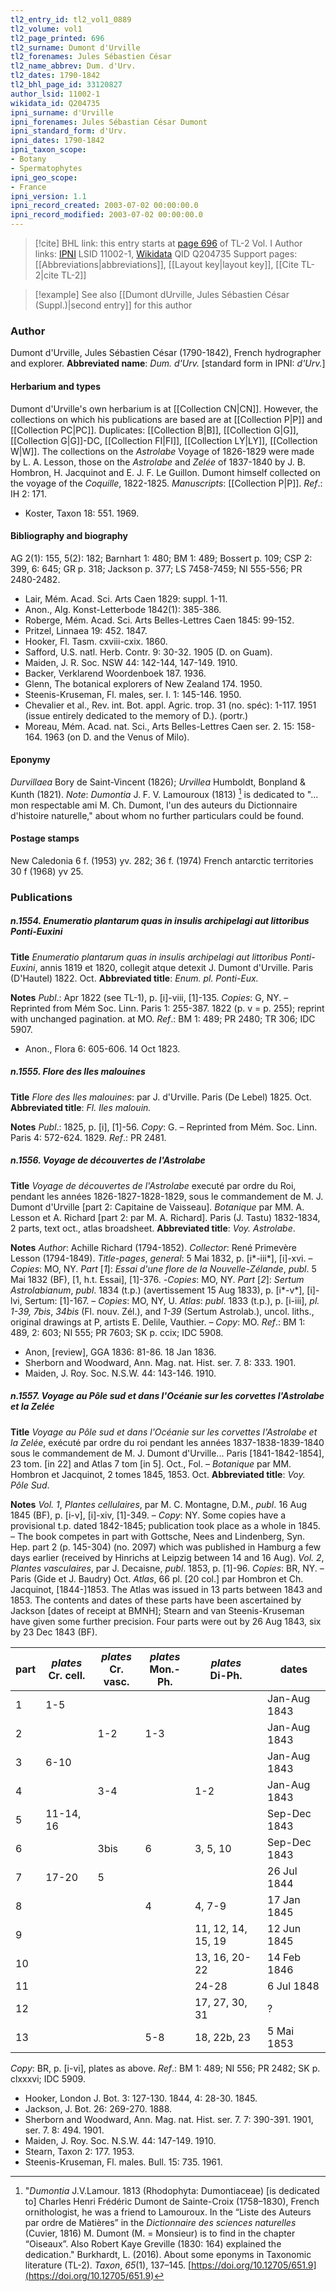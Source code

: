 ```yaml
---
tl2_entry_id: tl2_vol1_0889
tl2_volume: vol1
tl2_page_printed: 696
tl2_surname: Dumont d'Urville
tl2_forenames: Jules Sébastien César
tl2_name_abbrev: Dum. d'Urv.
tl2_dates: 1790-1842
tl2_bhl_page_id: 33120827
author_lsid: 11002-1
wikidata_id: Q204735
ipni_surname: d'Urville
ipni_forenames: Jules Sébastian César Dumont
ipni_standard_form: d'Urv.
ipni_dates: 1790-1842
ipni_taxon_scope: 
- Botany
- Spermatophytes
ipni_geo_scope: 
- France
ipni_version: 1.1
ipni_record_created: 2003-07-02 00:00:00.0
ipni_record_modified: 2003-07-02 00:00:00.0
---
```


> [!cite] BHL link: this entry starts at [page 696](https://www.biodiversitylibrary.org/page/33120827) of TL-2 Vol. I
> Author links: [IPNI](https://www.ipni.org/a/11002-1) LSID 11002-1, [Wikidata](https://www.wikidata.org/wiki/Q204735) QID Q204735
> Support pages: [[Abbreviations|abbreviations]], [[Layout key|layout key]], [[Cite TL-2|cite TL-2]]

> [!example] See also [[Dumont dUrville, Jules Sébastien César (Suppl.)|second entry]] for this author

### Author

Dumont d'Urville, Jules Sébastien César (1790-1842), French hydrographer and explorer. 
**Abbreviated name**: *Dum. d'Urv.* \[standard form in IPNI: *d'Urv.*\]

#### Herbarium and types

Dumont d'Urville's own herbarium is at [[Collection CN|CN]]. However, the collections on which his publications are based are at [[Collection P|P]] and [[Collection PC|PC]]. Duplicates: [[Collection B|B]], [[Collection G|G]], [[Collection G|G]]-DC, [[Collection FI|FI]], [[Collection LY|LY]], [[Collection W|W]]. The collections on the *Astrolabe* Voyage of 1826-1829 were made by L. A. Lesson, those on the *Astrolabe* and *Zelée* of 1837-1840 by J. B. Hombron, H. Jacquinot and E. J. F. Le Guillon. Dumont himself collected on the voyage of the *Coquille*, 1822-1825. *Manuscripts*: [[Collection P|P]].
*Ref*.: IH 2: 171.
- Koster, Taxon 18: 551. 1969.

#### Bibliography and biography

AG 2(1): 155, 5(2): 182; Barnhart 1: 480; BM 1: 489; Bossert p. 109; CSP 2: 399, 6: 645; GR p. 318; Jackson p. 377; LS 7458-7459; NI 555-556; PR 2480-2482.
- Lair, Mém. Acad. Sci. Arts Caen 1829: suppl. 1-11.
- Anon., Alg. Konst-Letterbode 1842(1): 385-386.
- Roberge, Mém. Acad. Sci. Arts Belles-Lettres Caen 1845: 99-152.
- Pritzel, Linnaea 19: 452. 1847.
- Hooker, Fl. Tasm. cxviii-cxix. 1860.
- Safford, U.S. natl. Herb. Contr. 9: 30-32. 1905 (D. on Guam).
- Maiden, J. R. Soc. NSW 44: 142-144, 147-149. 1910.
- Backer, Verklarend Woordenboek 187. 1936.
- Glenn, The botanical explorers of New Zealand 174. 1950.
- Steenis-Kruseman, Fl. males, ser. I. 1: 145-146. 1950.
- Chevalier et al., Rev. int. Bot. appl. Agric. trop. 31 (no. spéc): 1-117. 1951 (issue entirely dedicated to the memory of D.). (portr.)
- Moreau, Mém. Acad. nat. Sci., Arts Belles-Lettres Caen ser. 2. 15: 158-164. 1963 (on D. and the Venus of Milo).

#### Eponymy

*Durvillaea* Bory de Saint-Vincent (1826); *Urvillea* Humboldt, Bonpland & Kunth (1821).
*Note*: *Dumontia* J. F. V. Lamouroux (1813) [^1] is dedicated to "... mon respectable ami M. Ch. Dumont, l'un des auteurs du Dictionnaire d'histoire naturelle," about whom no further particulars could be found.

#### Postage stamps

New Caledonia 6 f. (1953) yv. 282; 36 f. (1974) French antarctic territories 30 f (1968) yv 25.

### Publications

##### n.1554. Enumeratio plantarum quas in insulis archipelagi aut littoribus Ponti-Euxini

**Title**
*Enumeratio plantarum quas in insulis archipelagi aut littoribus Ponti-Euxini*, annis 1819 et 1820, collegit atque detexit J. Dumont d'Urville. Paris (D'Hautel) 1822. Oct.
**Abbreviated title**: *Enum. pl. Ponti-Eux.*

**Notes**
*Publ*.: Apr 1822 (see TL-1), p. \[i\]-viii, \[1\]-135. *Copies*: G, NY. – Reprinted from Mém Soc. Linn. Paris 1: 255-387. 1822 (p. v = p. 255); reprint with unchanged pagination. at MO.
*Ref*.: BM 1: 489; PR 2480; TR 306; IDC 5907.
- Anon., Flora 6: 605-606. 14 Oct 1823.

##### n.1555. Flore des Iles malouines

**Title**
*Flore des Iles malouines*: par J. d'Urville. Paris (De Lebel) 1825. Oct.
**Abbreviated title**: *Fl. Iles malouin.*

**Notes**
*Publ*.: 1825, p. \[i\], \[1\]-56. *Copy*: G. – Reprinted from Mém. Soc. Linn. Paris 4: 572-624. 1829.
*Ref*.: PR 2481.

##### n.1556. Voyage de découvertes de l'Astrolabe

**Title**
*Voyage de découvertes de l'Astrolabe* executé par ordre du Roi, pendant les années 1826-1827-1828-1829, sous le commandement de M. J. Dumont d'Urville \[part 2: Capitaine de Vaisseau\]. *Botanique* par MM. A. Lesson et A. Richard \[part 2: par M. A. Richard\]. Paris (J. Tastu) 1832-1834, 2 parts, text oct., atlas broadsheet.
**Abbreviated title**: *Voy. Astrolabe*.

**Notes**
*Author*: Achille Richard (1794-1852).
*Collector*: René Primevère Lesson (1794-1849).
*Title-pages*, *general*: 5 Mai 1832, p. \[i\*-iii\*\], \[i\]-xvi. – *Copies*: MO, NY.
*Part* \[*1*\]: *Essai d'une flore de la Nouvelle-Zélande*, *publ*. 5 Mai 1832 (BF), \[1, h.t. Essai\], \[1\]-376. -*Copies*: MO, NY.
*Part* \[*2*\]: *Sertum Astrolabianum*, *publ*. 1834 (t.p.) (avertissement 15 Aug 1833), p. \[i\*-v\*\], \[i\]-lvi, Sertum: \[1\]-167. – *Copies*: MO, NY, U.
*Atlas*: *publ*. 1833 (t.p.), p. \[i-iii\], *pl. 1-39, 7bis*, *34bis* (Fl. nouv. Zél.), and *1-39* (Sertum Astrolab.), uncol. liths., original drawings at P, artists E. Delile, Vauthier. – *Copy*: MO.
*Ref*.: BM 1: 489, 2: 603; NI 555; PR 7603; SK p. ccix; IDC 5908.
- Anon, \[review\], GGA 1836: 81-86. 18 Jan 1836.
- Sherborn and Woodward, Ann. Mag. nat. Hist. ser. 7. 8: 333. 1901.
- Maiden, J. Roy. Soc. N.S.W. 44: 143-146. 1910.

##### n.1557. Voyage au Pôle sud et dans l'Océanie sur les corvettes l'Astrolabe et la Zelée

**Title**
*Voyage au Pôle sud et dans l'Océanie sur les corvettes l'Astrolabe et la Zelée*, exécuté par ordre du roi pendant les années 1837-1838-1839-1840 sous le commandement de M. J. Dumont d'Urville... Paris \[1841-1842-1854\], 23 tom. \[in 22\] and Atlas 7 tom \[in 5\]. Oct., Fol. – *Botanique* par MM. Hombron et Jacquinot, 2 tomes 1845, 1853. Oct.
**Abbreviated title**: *Voy. Pôle Sud*.

**Notes**
*Vol. 1*, *Plantes cellulaires*, par M. C. Montagne, D.M., *publ*. 16 Aug 1845 (BF), p. \[i-v\], \[i\]-xiv, \[1\]-349. – *Copy*: NY.
Some copies have a provisional t.p. dated 1842-1845; publication took place as a whole in 1845. – The book competes in part with Gottsche, Nees and Lindenberg, Syn. Hep. part 2 (p. 145-304) (no. 2097) which was published in Hamburg a few days earlier (received by Hinrichs at Leipzig between 14 and 16 Aug).
*Vol. 2*, *Plantes vasculaires*, par J. Decaisne, *publ*. 1853, p. \[1\]-96. *Copies*: BR, NY. – Paris (Gide et J. Baudry) Oct.
*Atlas*, 66 pl. \[20 col.\] par Hombron et Ch. Jacquinot, \[1844-\]1853. The Atlas was issued in 13 parts between 1843 and 1853. The contents and dates of these parts have been ascertained by Jackson \[dates of receipt at BMNH\]; Stearn and van Steenis-Kruseman have given some further precision. Four parts were out by 26 Aug 1843, six by 23 Dec 1843 (BF).

|part	|*plates*<br/>Cr. cell.	|*plates*<br/>Cr. vasc.	|*plates*<br/>Mon.-Ph.	|*plates*<br/>Di-Ph.	|dates	|
|---	|---	|---	|---	|---	|---	|
|1	|1-5	|	|	|	|Jan-Aug 1843|
|2	|	|1-2	|1-3	|	|Jan-Aug 1843|
|3	|6-10	|	|	|	|Jan-Aug 1843|
|4	|	|3-4	|	|1-2	|Jan-Aug 1843|
|5	|11-14, 16	|	|	|	|Sep-Dec 1843|
|6	|	|3bis	|6	|3, 5, 10	|Sep-Dec 1843|
|7	|17-20	|5	|	|	|26 Jul 1844|
|8	|	|	|4	|4, 7-9	|17 Jan 1845|
|9	|	|	|	|11, 12, 14, 15, 19	|12 Jun 1845|
|10	|	|	|	|13, 16, 20-22	|14 Feb 1846|
|11	|	|	|	|24-28	|6 Jul 1848|
|12	|	|	|	|17, 27, 30, 31	|?|
|13	|	|	|5-8	|18, 22b, 23	|5 Mai 1853|

*Copy*: BR, p. \[i-vi\], plates as above.
*Ref*.: BM 1: 489; NI 556; PR 2482; SK p. clxxxvi; IDC 5909.
- Hooker, London J. Bot. 3: 127-130. 1844, 4: 28-30. 1845.
- Jackson, J. Bot. 26: 269-270. 1888.
- Sherborn and Woodward, Ann. Mag. nat. Hist. ser. 7. 7: 390-391. 1901, ser. 7. 8: 494. 1901.
- Maiden, J. Roy. Soc. N.S.W. 44: 147-149. 1910.
- Stearn, Taxon 2: 177. 1953.
- Steenis-Kruseman, Fl. males. Bull. 15: 735. 1961.

[^1]: "*Dumontia* J.V.Lamour. 1813 (Rhodophyta: Dumontiaceae) \[is dedicated to\] Charles Henri Frédéric Dumont de Sainte-Croix (1758–1830), French ornithologist, he was a friend to Lamouroux. In the “Liste des Auteurs par ordre de Matières” in the *Dictionnaire des sciences naturelles* (Cuvier, 1816) M. Dumont (M. = Monsieur) is to find in the chapter “Oiseaux”. Also Robert Kaye Greville (1830: 164) explained the dedication."
Burkhardt, L. (2016). About some eponyms in Taxonomic literature (TL-2). _Taxon_, _65_(1), 137–145. [https://doi.org/10.12705/651.9](https://doi.org/10.12705/651.9)

